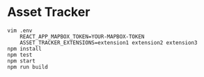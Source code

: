 # Asset Tracker

    vim .env
        REACT_APP_MAPBOX_TOKEN=YOUR-MAPBOX-TOKEN
        ASSET_TRACKER_EXTENSIONS=extension1 extension2 extension3
    npm install
    npm test
    npm start
    npm run build
